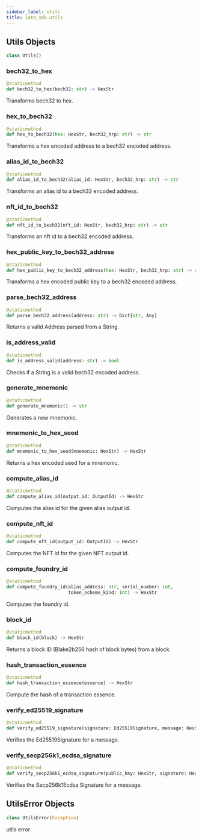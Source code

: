 ```yaml
---
sidebar_label: utils
title: iota_sdk.utils
---
```


## Utils Objects

```python
class Utils()
```

### bech32\_to\_hex

```python
@staticmethod
def bech32_to_hex(bech32: str) -> HexStr
```

Transforms bech32 to hex.

### hex\_to\_bech32

```python
@staticmethod
def hex_to_bech32(hex: HexStr, bech32_hrp: str) -> str
```

Transforms a hex encoded address to a bech32 encoded address.

### alias\_id\_to\_bech32

```python
@staticmethod
def alias_id_to_bech32(alias_id: HexStr, bech32_hrp: str) -> str
```

Transforms an alias id to a bech32 encoded address.

### nft\_id\_to\_bech32

```python
@staticmethod
def nft_id_to_bech32(nft_id: HexStr, bech32_hrp: str) -> str
```

Transforms an nft id to a bech32 encoded address.

### hex\_public\_key\_to\_bech32\_address

```python
@staticmethod
def hex_public_key_to_bech32_address(hex: HexStr, bech32_hrp: str) -> str
```

Transforms a hex encoded public key to a bech32 encoded address.

### parse\_bech32\_address

```python
@staticmethod
def parse_bech32_address(address: str) -> Dict[str, Any]
```

Returns a valid Address parsed from a String.

### is\_address\_valid

```python
@staticmethod
def is_address_valid(address: str) -> bool
```

Checks if a String is a valid bech32 encoded address.

### generate\_mnemonic

```python
@staticmethod
def generate_mnemonic() -> str
```

Generates a new mnemonic.

### mnemonic\_to\_hex\_seed

```python
@staticmethod
def mnemonic_to_hex_seed(mnemonic: HexStr) -> HexStr
```

Returns a hex encoded seed for a mnemonic.

### compute\_alias\_id

```python
@staticmethod
def compute_alias_id(output_id: OutputId) -> HexStr
```

Computes the alias id for the given alias output id.

### compute\_nft\_id

```python
@staticmethod
def compute_nft_id(output_id: OutputId) -> HexStr
```

Computes the NFT id for the given NFT output id.

### compute\_foundry\_id

```python
@staticmethod
def compute_foundry_id(alias_address: str, serial_number: int,
                       token_scheme_kind: int) -> HexStr
```

Computes the foundry id.

### block\_id

```python
@staticmethod
def block_id(block) -> HexStr
```

Returns a block ID (Blake2b256 hash of block bytes) from a block.

### hash\_transaction\_essence

```python
@staticmethod
def hash_transaction_essence(essence) -> HexStr
```

Compute the hash of a transaction essence.

### verify\_ed25519\_signature

```python
@staticmethod
def verify_ed25519_signature(signature: Ed25519Signature, message: HexStr) -> bool
```

Verifies the Ed25519Signature for a message.

### verify\_secp256k1\_ecdsa\_signature

```python
@staticmethod
def verify_secp256k1_ecdsa_signature(public_key: HexStr, signature: HexStr, message: HexStr) -> bool
```

Verifies the Secp256k1Ecdsa Signature for a message.

## UtilsError Objects

```python
class UtilsError(Exception)
```

utils error
